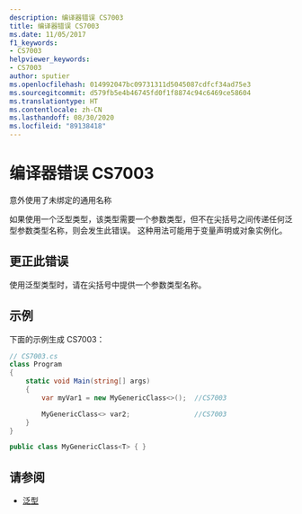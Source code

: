 ```yaml
---
description: 编译器错误 CS7003
title: 编译器错误 CS7003
ms.date: 11/05/2017
f1_keywords:
- CS7003
helpviewer_keywords:
- CS7003
author: sputier
ms.openlocfilehash: 014992047bc09731311d5045087cdfcf34ad75e3
ms.sourcegitcommit: d579fb5e4b46745fd0f1f8874c94c6469ce58604
ms.translationtype: HT
ms.contentlocale: zh-CN
ms.lasthandoff: 08/30/2020
ms.locfileid: "89138418"
---
```

# <a name="compiler-error-cs7003"></a>编译器错误 CS7003

意外使用了未绑定的通用名称

如果使用一个泛型类型，该类型需要一个参数类型，但不在尖括号之间传递任何泛型参数类型名称，则会发生此错误。 这种用法可能用于变量声明或对象实例化。

## <a name="to-correct-this-error"></a>更正此错误

使用泛型类型时，请在尖括号中提供一个参数类型名称。

## <a name="example"></a>示例

下面的示例生成 CS7003：

```csharp
// CS7003.cs
class Program
{
    static void Main(string[] args)
    {
        var myVar1 = new MyGenericClass<>();  //CS7003

        MyGenericClass<> var2;                //CS7003
    }
}

public class MyGenericClass<T> { }
```

## <a name="see-also"></a>请参阅

- [泛型](../../programming-guide/generics/generic-type-parameters.md)
